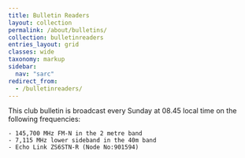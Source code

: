 ```yaml
---
title: Bulletin Readers
layout: collection
permalink: /about/bulletins/
collection: bulletinreaders
entries_layout: grid
classes: wide
taxonomy: markup
sidebar:
  nav: "sarc"
redirect_from:
  - /bulletinreaders/
---
```

This club bulletin is broadcast every Sunday at 08.45 local time on the following frequencies:

    - 145,700 MHz FM-N in the 2 metre band
    - 7,115	MHz	lower sideband in the 40m band
    - Echo Link	ZS6STN-R (Node No:901594) 
